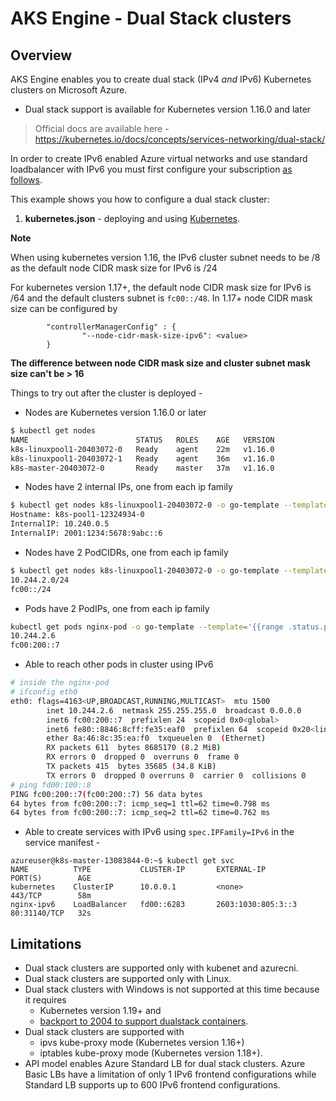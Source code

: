 # AKS Engine - Dual Stack clusters

## Overview

AKS Engine enables you to create dual stack (IPv4 *and* IPv6) Kubernetes clusters on Microsoft Azure.

- Dual stack support is available for Kubernetes version 1.16.0 and later

> Official docs are available here - https://kubernetes.io/docs/concepts/services-networking/dual-stack/

In order to create IPv6 enabled Azure virtual networks and use standard loadbalancer with IPv6 you must first configure your subscription [as follows](https://docs.microsoft.com/en-us/azure/virtual-network/virtual-network-ipv4-ipv6-dual-stack-cli#prerequisites).

This example shows you how to configure a dual stack cluster:

1. **kubernetes.json** - deploying and using [Kubernetes](kubernetes.json).

**Note** 

When using kubernetes version 1.16, the IPv6 cluster subnet needs to be /8 as the default node CIDR mask size for IPv6 is /24

For kubernetes version 1.17+, the default node CIDR mask size for IPv6 is /64 and the default clusters subnet is `fc00::/48`. In 1.17+ node CIDR mask size can be configured by 

```
        "controllerManagerConfig" : {
                "--node-cidr-mask-size-ipv6": <value>
        }
```

**The difference between node CIDR mask size and cluster subnet mask size can't be > 16**

Things to try out after the cluster is deployed -

- Nodes are Kubernetes version 1.16.0 or later

```bash
$ kubectl get nodes
NAME                        STATUS   ROLES    AGE   VERSION
k8s-linuxpool1-20403072-0   Ready    agent    22m   v1.16.0
k8s-linuxpool1-20403072-1   Ready    agent    36m   v1.16.0
k8s-master-20403072-0       Ready    master   37m   v1.16.0
```

- Nodes have 2 internal IPs, one from each ip family

```bash
$ kubectl get nodes k8s-linuxpool1-20403072-0 -o go-template --template='{{range .status.addresses}}{{printf "%s: %s \n" .type .address}}{{end}}'
Hostname: k8s-pool1-12324934-0
InternalIP: 10.240.0.5
InternalIP: 2001:1234:5678:9abc::6
```

- Nodes have 2 PodCIDRs, one from each ip family

```bash
$ kubectl get nodes k8s-linuxpool1-20403072-0 -o go-template --template='{{range .spec.podCIDRs}}{{printf "%s\n" .}}{{end}}'
10.244.2.0/24
fc00::/24
```

- Pods have 2 PodIPs, one from each ip family

```bash
kubectl get pods nginx-pod -o go-template --template='{{range .status.podIPs}}{{printf "%s \n" .ip}}{{end}}'
10.244.2.6
fc00:200::7
```

- Able to reach other pods in cluster using IPv6

```bash
# inside the nginx-pod
# ifconfig eth0
eth0: flags=4163<UP,BROADCAST,RUNNING,MULTICAST>  mtu 1500
        inet 10.244.2.6  netmask 255.255.255.0  broadcast 0.0.0.0
        inet6 fc00:200::7  prefixlen 24  scopeid 0x0<global>
        inet6 fe80::8846:8cff:fe35:eaf0  prefixlen 64  scopeid 0x20<link>
        ether 8a:46:8c:35:ea:f0  txqueuelen 0  (Ethernet)
        RX packets 611  bytes 8685170 (8.2 MiB)
        RX errors 0  dropped 0  overruns 0  frame 0
        TX packets 415  bytes 35685 (34.8 KiB)
        TX errors 0  dropped 0 overruns 0  carrier 0  collisions 0
# ping fd00:100::8
PING fc00:200::7(fc00:200::7) 56 data bytes
64 bytes from fc00:200::7: icmp_seq=1 ttl=62 time=0.798 ms
64 bytes from fc00:200::7: icmp_seq=2 ttl=62 time=0.762 ms
```

- Able to create services with IPv6 using `spec.IPFamily=IPv6` in the service manifest -

```
azureuser@k8s-master-13083844-0:~$ kubectl get svc
NAME          TYPE           CLUSTER-IP       EXTERNAL-IP          PORT(S)        AGE
kubernetes    ClusterIP      10.0.0.1         <none>               443/TCP        58m
nginx-ipv6    LoadBalancer   fd00::6283       2603:1030:805:3::3   80:31140/TCP   32s
```

## Limitations

- Dual stack clusters are supported only with kubenet and azurecni.
- Dual stack clusters are supported only with Linux.
- Dual stack clusters with Windows is not supported at this time because it requires
  - Kubernetes version 1.19+ and 
  - [backport to 2004 to support dualstack containers](https://github.com/Azure/aks-engine/issues/3568).
- Dual stack clusters are supported with 
  - ipvs kube-proxy mode (Kubernetes version 1.16+)
  - iptables kube-proxy mode (Kubernetes version 1.18+).
- API model enables Azure Standard LB for dual stack clusters. Azure Basic LBs have a limitation of only 1 IPv6 frontend configurations while Standard LB supports up to 600 IPv6 frontend configurations.